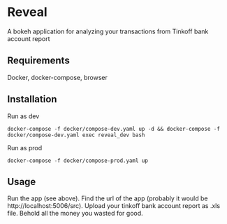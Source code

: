 # Reveal

A bokeh application for analyzing your transactions from Tinkoff bank account report

## Requirements
Docker, docker-compose, browser

## Installation
Run as dev
```
docker-compose -f docker/compose-dev.yaml up -d && docker-compose -f docker/compose-dev.yaml exec reveal_dev bash
```
Run as prod
```
docker-compose -f docker/compose-prod.yaml up
```

## Usage

Run the app (see above). Find the url of the app (probably it would be http://localhost:5006/src).
Upload your tinkoff bank account report as .xls file.
Behold all the money you wasted for good.

